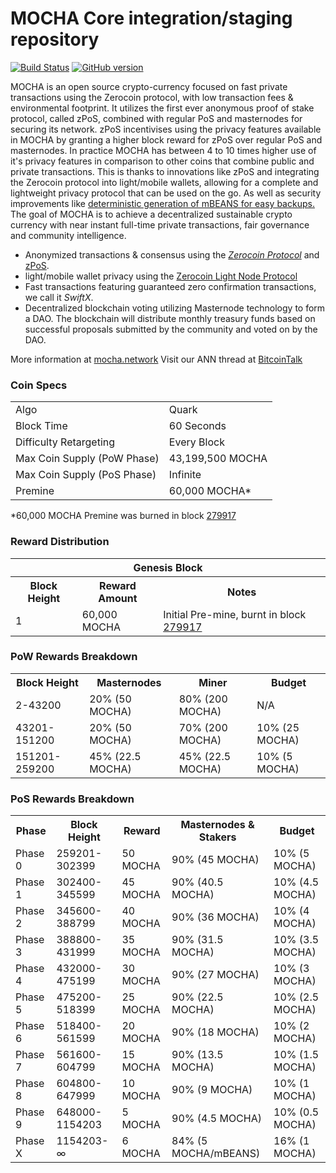 MOCHA Core integration/staging repository
=====================================

[![Build Status](https://travis-ci.org/MOCHA-Project/MOCHA.svg?branch=master)](https://travis-ci.org/MOCHA-Project/MOCHA) [![GitHub version](https://badge.fury.io/gh/MOCHA-Project%2FMOCHA.svg)](https://badge.fury.io/gh/MOCHA-Project%2FMOCHA)

MOCHA is an open source crypto-currency focused on fast private transactions using the Zerocoin protocol, with low transaction fees & environmental footprint.  It utilizes the first ever anonymous proof of stake protocol, called zPoS, combined with regular PoS and masternodes for securing its network. zPoS incentivises using the privacy features available in MOCHA by granting a higher block reward for zPoS over regular PoS and masternodes. In practice MOCHA has between 4 to 10 times higher use of it's privacy features in comparison to other coins that combine public and private transactions. This is thanks to innovations like zPoS and integrating the Zerocoin protocol into light/mobile wallets, allowing for a complete and lightweight privacy protocol that can be used on the go. As well as security improvements like [deterministic generation of mBEANS for easy backups.](https://www.reddit.com/r/mocha/comments/8gbjf7/how_to_use_deterministic_zerocoin_generation/)
The goal of MOCHA is to achieve a decentralized sustainable crypto currency with near instant full-time private transactions, fair governance and community intelligence.
- Anonymized transactions & consensus using the [_Zerocoin Protocol_](http://www.mocha.network/mbeans) and [zPoS](https://mocha.network/zpos/).
- light/mobile wallet privacy using the [Zerocoin Light Node Protocol](https://mocha.network/wp-content/uploads/2018/11/Zerocoin_Light_Node_Protocol.pdf)
- Fast transactions featuring guaranteed zero confirmation transactions, we call it _SwiftX_.
- Decentralized blockchain voting utilizing Masternode technology to form a DAO. The blockchain will distribute monthly treasury funds based on successful proposals submitted by the community and voted on by the DAO.

More information at [mocha.network](http://www.mocha.network) Visit our ANN thread at [BitcoinTalk](http://www.bitcointalk.org/index.php?topic=1262920)

### Coin Specs
<table>
<tr><td>Algo</td><td>Quark</td></tr>
<tr><td>Block Time</td><td>60 Seconds</td></tr>
<tr><td>Difficulty Retargeting</td><td>Every Block</td></tr>
<tr><td>Max Coin Supply (PoW Phase)</td><td>43,199,500 MOCHA</td></tr>
<tr><td>Max Coin Supply (PoS Phase)</td><td>Infinite</td></tr>
<tr><td>Premine</td><td>60,000 MOCHA*</td></tr>
</table>

*60,000 MOCHA Premine was burned in block [279917](http://www.presstab.pw/phpexplorer/MOCHA/block.php?blockhash=206d9cfe859798a0b0898ab00d7300be94de0f5469bb446cecb41c3e173a57e0)

### Reward Distribution

<table>
<th colspan=4>Genesis Block</th>
<tr><th>Block Height</th><th>Reward Amount</th><th>Notes</th></tr>
<tr><td>1</td><td>60,000 MOCHA</td><td>Initial Pre-mine, burnt in block <a href="http://www.presstab.pw/phpexplorer/MOCHA/block.php?blockhash=206d9cfe859798a0b0898ab00d7300be94de0f5469bb446cecb41c3e173a57e0">279917</a></td></tr>
</table>

### PoW Rewards Breakdown

<table>
<th>Block Height</th><th>Masternodes</th><th>Miner</th><th>Budget</th>
<tr><td>2-43200</td><td>20% (50 MOCHA)</td><td>80% (200 MOCHA)</td><td>N/A</td></tr>
<tr><td>43201-151200</td><td>20% (50 MOCHA)</td><td>70% (200 MOCHA)</td><td>10% (25 MOCHA)</td></tr>
<tr><td>151201-259200</td><td>45% (22.5 MOCHA)</td><td>45% (22.5 MOCHA)</td><td>10% (5 MOCHA)</td></tr>
</table>

### PoS Rewards Breakdown

<table>
<th>Phase</th><th>Block Height</th><th>Reward</th><th>Masternodes & Stakers</th><th>Budget</th>
<tr><td>Phase 0</td><td>259201-302399</td><td>50 MOCHA</td><td>90% (45 MOCHA)</td><td>10% (5 MOCHA)</td></tr>
<tr><td>Phase 1</td><td>302400-345599</td><td>45 MOCHA</td><td>90% (40.5 MOCHA)</td><td>10% (4.5 MOCHA)</td></tr>
<tr><td>Phase 2</td><td>345600-388799</td><td>40 MOCHA</td><td>90% (36 MOCHA)</td><td>10% (4 MOCHA)</td></tr>
<tr><td>Phase 3</td><td>388800-431999</td><td>35 MOCHA</td><td>90% (31.5 MOCHA)</td><td>10% (3.5 MOCHA)</td></tr>
<tr><td>Phase 4</td><td>432000-475199</td><td>30 MOCHA</td><td>90% (27 MOCHA)</td><td>10% (3 MOCHA)</td></tr>
<tr><td>Phase 5</td><td>475200-518399</td><td>25 MOCHA</td><td>90% (22.5 MOCHA)</td><td>10% (2.5 MOCHA)</td></tr>
<tr><td>Phase 6</td><td>518400-561599</td><td>20 MOCHA</td><td>90% (18 MOCHA)</td><td>10% (2 MOCHA)</td></tr>
<tr><td>Phase 7</td><td>561600-604799</td><td>15 MOCHA</td><td>90% (13.5 MOCHA)</td><td>10% (1.5 MOCHA)</td></tr>
<tr><td>Phase 8</td><td>604800-647999</td><td>10 MOCHA</td><td>90% (9 MOCHA)</td><td>10% (1 MOCHA)</td></tr>
<tr><td>Phase 9</td><td>648000-1154203</td><td>5 MOCHA</td><td>90% (4.5 MOCHA)</td><td>10% (0.5 MOCHA)</td></tr>
<tr><td>Phase X</td><td>1154203-∞</td><td>6 MOCHA</td><td>84% (5 MOCHA/mBEANS)</td><td>16% (1 MOCHA)</td></tr>
</table>
